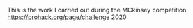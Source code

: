 This is the work I carried out during the MCkinsey competition https://prohack.org/page/challenge 2020
